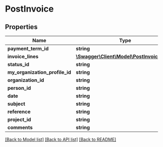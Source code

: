 # PostInvoice

## Properties

 Name                           | Type                                                              | Description | Notes      
--------------------------------|-------------------------------------------------------------------|-------------|------------
 **payment_term_id**            | **string**                                                        |             | [optional] 
 **invoice_lines**              | [**\Swagger\Client\Model\PostInvoiceLine[]**](PostInvoiceLine.md) |             | [optional] 
 **status_id**                  | **string**                                                        |             | [optional] 
 **my_organization_profile_id** | **string**                                                        |             | [optional] 
 **organization_id**            | **string**                                                        |             | [optional] 
 **person_id**                  | **string**                                                        |             | [optional] 
 **date**                       | **string**                                                        |             | [optional] 
 **subject**                    | **string**                                                        |             | [optional] 
 **reference**                  | **string**                                                        |             | [optional] 
 **project_id**                 | **string**                                                        |             | [optional] 
 **comments**                   | **string**                                                        |             | [optional] 

[[Back to Model list]](../README.md#documentation-for-models) [[Back to API list]](../README.md#documentation-for-api-endpoints) [[Back to README]](../README.md)



